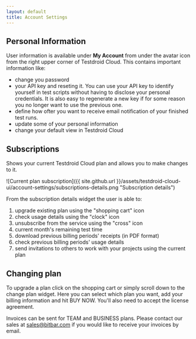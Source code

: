 ```yaml
---
layout: default
title: Account Settings
---
```


## Personal Information

User information is available under **My Account** from under the avatar icon from the right upper corner of Testdroid Cloud. This contains important information like:

* change you password
* your API key and reseting it. You can use your API key to identify yourself in test scripts without having to disclose your personal credentials. It is also easy to regenerate a new key if for some reason you no longer want to use the previous one.
* define how ofter you want to receive email notification of your finished test runs.
* update some of your personal information
* change your default view in Testdroid Cloud

## Subscriptions

Shows your current Testdroid Cloud plan and allows you to make changes to it. 

![Current plan subscription]({{ site.github.url }}/assets/testdroid-cloud-ui/account-settings/subscriptions-details.png "Subscription details")

From the subscription details widget the user is able to:

1. upgrade existing plan using the "shopping cart" icon
2. check usage details using the "clock" icon
3. unsubscribe from the service using the "cross" icon
4. current month's remaining test time 
5. download previous billing periods' receipts (in PDF format)
6. check previous billing periods' usage details
7. send invitations to others to work with your projects using the current plan


## Changing plan

To upgrade a plan click on the shopping cart or simply scroll down to the change plan widget. Here you can select which plan you want, add your billing information and hit BUY NOW. You'll also need to accept the license agreement. 

Invoices can be sent for TEAM and BUSINESS plans. Please contact our sales at <sales@bitbar.com> if you would like to receive your invoices by email.